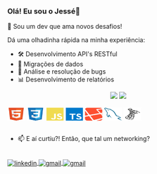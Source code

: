### Olá! Eu sou o Jessé👋


🚀 Sou um dev que ama novos desafios!

Dá uma olhadinha rápida na minha experiência:

- 🛠️ Desenvolvimento API's RESTful
- 📑 Migrações de dados
- 👾 Análise e resolução de bugs
- 📊 Desenvolvimento de relatórios



<div align="center">
  <a href="https://github.com/Jesse-js"></a>
  <img height="150em" src="https://github-readme-stats.vercel.app/api?username=Jesse-js&show_icons=true&theme=chartreuse-dark&include_all_commits=true&count_private=true"/>
  <img height="150em" src="https://github-readme-stats.vercel.app/api/top-langs/?username=Jesse-js&layout=compact&langs_count=7&theme=chartreuse-dark"/>
</div>
<div style="display: inline_block"><br>
  <img align="center" alt="HTML" height="30" width="40" src="https://raw.githubusercontent.com/devicons/devicon/master/icons/html5/html5-original.svg">
  <img align="center" alt="CSS" height="30" width="40" src="https://raw.githubusercontent.com/devicons/devicon/master/icons/css3/css3-original.svg">
  <img align="center" alt="Js" height="30" width="40" src="https://github.com/devicons/devicon/blob/master/icons/javascript/javascript-plain.svg">
  <img align="center" alt="Ts" height="30" width="40" src="https://github.com/devicons/devicon/blob/master/icons/typescript/typescript-plain.svg">
  <img align="center" alt="Laravel" height="30" width="40" src="https://github.com/devicons/devicon/blob/master/icons/laravel/laravel-plain.svg">
  <img align="center" alt="MySQL" height="30" width="40" src="https://github.com/devicons/devicon/blob/master/icons/mysql/mysql-plain.svg">
  <img align="center" alt="MSSQL" height="30" width="40" src="https://github.com/devicons/devicon/blob/master/icons/microsoftsqlserver/microsoftsqlserver-plain.svg">
</div>
<ul>
<br>
  <li> 📫 E aí curtiu?! Então, que tal um networking? </li>
</ul>

<div style="display: inline_block"><br>
 <a href="https://www.linkedin.com/in/jess%C3%A9-jorge-santana-a6b397194/">
  <img align="center" alt="linkedin"  src="https://img.shields.io/badge/LinkedIn-0077B5?style=for-the-badge&logo=linkedin&logoColor=white">
 </a>
  <a href="mailto:jessejorgejjs@gmail.com">
  <img align="center" alt="gmail"  src="https://img.shields.io/badge/Gmail-D14836?style=for-the-badge&logo=gmail&logoColor=white">
 </a>
 <a href="mailto:jesse-jjs@hotmail.com">
  <img align="center" alt="gmail"  src="https://img.shields.io/badge/Microsoft_Outlook-0078D4?style=for-the-badge&logo=microsoft-outlook&logoColor=white">
 </a>
</div>
